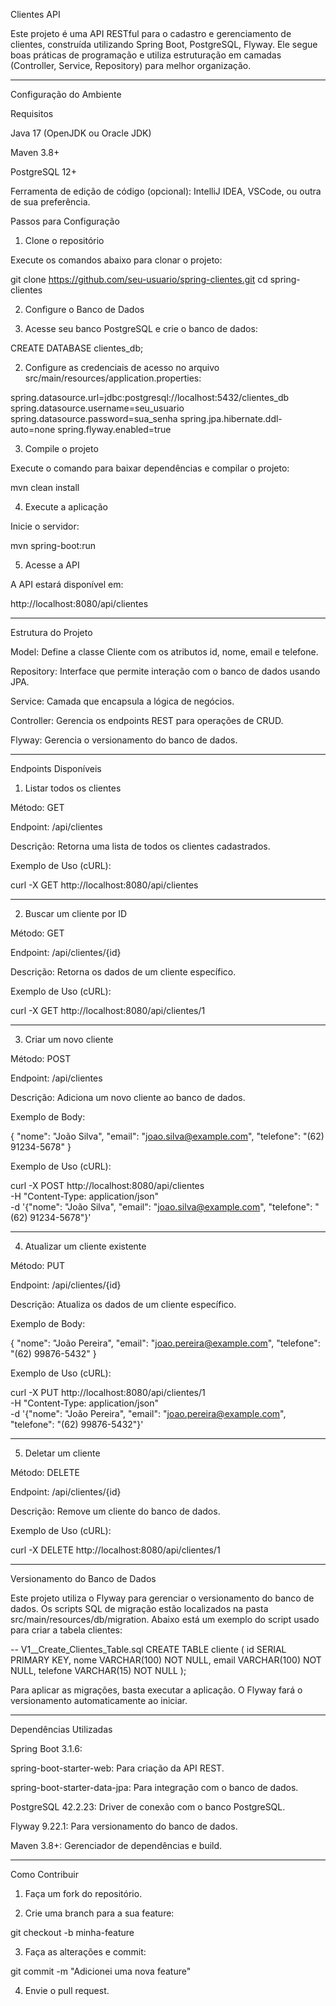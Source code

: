 Clientes API

Este projeto é uma API RESTful para o cadastro e gerenciamento de clientes, construída utilizando Spring Boot, PostgreSQL, Flyway. Ele segue boas práticas de programação e utiliza estruturação em camadas (Controller, Service, Repository) para melhor organização.


---

Configuração do Ambiente

Requisitos

Java 17 (OpenJDK ou Oracle JDK)

Maven 3.8+

PostgreSQL 12+

Ferramenta de edição de código (opcional): IntelliJ IDEA, VSCode, ou outra de sua preferência.


Passos para Configuração

1. Clone o repositório

Execute os comandos abaixo para clonar o projeto:

git clone https://github.com/seu-usuario/spring-clientes.git
cd spring-clientes

2. Configure o Banco de Dados

1. Acesse seu banco PostgreSQL e crie o banco de dados:

CREATE DATABASE clientes_db;


2. Configure as credenciais de acesso no arquivo src/main/resources/application.properties:

spring.datasource.url=jdbc:postgresql://localhost:5432/clientes_db
spring.datasource.username=seu_usuario
spring.datasource.password=sua_senha
spring.jpa.hibernate.ddl-auto=none
spring.flyway.enabled=true



3. Compile o projeto

Execute o comando para baixar dependências e compilar o projeto:

mvn clean install

4. Execute a aplicação

Inicie o servidor:

mvn spring-boot:run

5. Acesse a API

A API estará disponível em:

http://localhost:8080/api/clientes


---

Estrutura do Projeto

Model: Define a classe Cliente com os atributos id, nome, email e telefone.

Repository: Interface que permite interação com o banco de dados usando JPA.

Service: Camada que encapsula a lógica de negócios.

Controller: Gerencia os endpoints REST para operações de CRUD.

Flyway: Gerencia o versionamento do banco de dados.



---

Endpoints Disponíveis

1. Listar todos os clientes

Método: GET

Endpoint: /api/clientes

Descrição: Retorna uma lista de todos os clientes cadastrados.

Exemplo de Uso (cURL):

curl -X GET http://localhost:8080/api/clientes



---

2. Buscar um cliente por ID

Método: GET

Endpoint: /api/clientes/{id}

Descrição: Retorna os dados de um cliente específico.

Exemplo de Uso (cURL):

curl -X GET http://localhost:8080/api/clientes/1



---

3. Criar um novo cliente

Método: POST

Endpoint: /api/clientes

Descrição: Adiciona um novo cliente ao banco de dados.

Exemplo de Body:

{
  "nome": "João Silva",
  "email": "joao.silva@example.com",
  "telefone": "(62) 91234-5678"
}

Exemplo de Uso (cURL):

curl -X POST http://localhost:8080/api/clientes \
-H "Content-Type: application/json" \
-d '{"nome": "João Silva", "email": "joao.silva@example.com", "telefone": "(62) 91234-5678"}'



---

4. Atualizar um cliente existente

Método: PUT

Endpoint: /api/clientes/{id}

Descrição: Atualiza os dados de um cliente específico.

Exemplo de Body:

{
  "nome": "João Pereira",
  "email": "joao.pereira@example.com",
  "telefone": "(62) 99876-5432"
}

Exemplo de Uso (cURL):

curl -X PUT http://localhost:8080/api/clientes/1 \
-H "Content-Type: application/json" \
-d '{"nome": "João Pereira", "email": "joao.pereira@example.com", "telefone": "(62) 99876-5432"}'



---

5. Deletar um cliente

Método: DELETE

Endpoint: /api/clientes/{id}

Descrição: Remove um cliente do banco de dados.

Exemplo de Uso (cURL):

curl -X DELETE http://localhost:8080/api/clientes/1



---

Versionamento do Banco de Dados

Este projeto utiliza o Flyway para gerenciar o versionamento do banco de dados. Os scripts SQL de migração estão localizados na pasta src/main/resources/db/migration. Abaixo está um exemplo do script usado para criar a tabela clientes:

-- V1__Create_Clientes_Table.sql
CREATE TABLE cliente (
    id SERIAL PRIMARY KEY,
    nome VARCHAR(100) NOT NULL,
    email VARCHAR(100) NOT NULL,
    telefone VARCHAR(15) NOT NULL
);

Para aplicar as migrações, basta executar a aplicação. O Flyway fará o versionamento automaticamente ao iniciar.


---

Dependências Utilizadas

Spring Boot 3.1.6:

spring-boot-starter-web: Para criação da API REST.

spring-boot-starter-data-jpa: Para integração com o banco de dados.


PostgreSQL 42.2.23: Driver de conexão com o banco PostgreSQL.

Flyway 9.22.1: Para versionamento do banco de dados.

Maven 3.8+: Gerenciador de dependências e build.



---

Como Contribuir

1. Faça um fork do repositório.


2. Crie uma branch para a sua feature:

git checkout -b minha-feature


3. Faça as alterações e commit:

git commit -m "Adicionei uma nova feature"


4. Envie o pull request.
